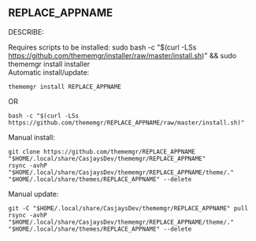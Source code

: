 ## REPLACE_APPNAME
  
  DESCRIBE:
  
Requires scripts to be installed: sudo bash -c "$(curl -LSs https://github.com/thememgr/installer/raw/master/install.sh)" && sudo thememgr install installer  
Automatic install/update:    
```shell
thememgr install REPLACE_APPNAME
```
OR  
```shell
bash -c "$(curl -LSs https://github.com/thememgr/REPLACE_APPNAME/raw/master/install.sh)"
```
  
Manual install:  
```shell
git clone https://github.com/thememgr/REPLACE_APPNAME "$HOME/.local/share/CasjaysDev/thememgr/REPLACE_APPNAME"
rsync -avhP "$HOME/.local/share/CasjaysDev/thememgr/REPLACE_APPNAME/theme/." "$HOME/.local/share/themes/REPLACE_APPNAME" --delete
```
  
Manual update:  
```shell
git -C "$HOME/.local/share/CasjaysDev/thememgr/REPLACE_APPNAME" pull
rsync -avhP "$HOME/.local/share/CasjaysDev/thememgr/REPLACE_APPNAME/theme/." "$HOME/.local/share/themes/REPLACE_APPNAME" --delete
```

